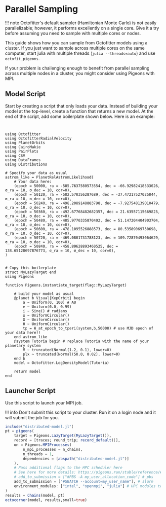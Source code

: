 # Parallel Sampling


!!! note
    Octofitter's default sampler (Hamiltonian Monte Carlo) is not easily parallelizable; however, it performs excellently on a single core. Give it a try before assuming you need to sample with multiple cores or nodes.


This guide shows how you can sample from Octofitter models using a cluster.
If you just want to sample across multiple cores on the same computer, start julia with multiple threads (`julia --threads=auto`) and use `octofit_pigeons`.


If your problem is challenging enough to benefit from parallel sampling across multiple nodes in a cluster, you might consider using Pigeons with MPI. 

## Model Script
Start by creating a script that only loads your data. Instead of building your model at the top-level, create a function that returns a new model. At the end of the script, add some boilerplate shown below. Here is an example:
```


using Octofitter
using OctofitterRadialVelocity
using PlanetOrbits
using CairoMakie
using PairPlots
using CSV
using DataFrames
using Distributions

# Specify your data as usual
astrom_like = PlanetRelAstromLikelihood(
    # Your data here:
    (epoch = 50000, ra = -505.7637580573554, dec = -66.92982418533026, σ_ra = 10, σ_dec = 10, cor=0),
    (epoch = 50120, ra = -502.570356287689, dec = -37.47217527025044, σ_ra = 10, σ_dec = 10, cor=0),
    (epoch = 50240, ra = -498.2089148883798, dec = -7.927548139010479, σ_ra = 10, σ_dec = 10, cor=0),
    (epoch = 50360, ra = -492.67768482682357, dec = 21.63557115669823, σ_ra = 10, σ_dec = 10, cor=0),
    (epoch = 50480, ra = -485.9770335870402, dec = 51.147204404903704, σ_ra = 10, σ_dec = 10, cor=0),
    (epoch = 50600, ra = -478.1095526888573, dec = 80.53589069730698, σ_ra = 10, σ_dec = 10, cor=0),
    (epoch = 50720, ra = -469.0801731788123, dec = 109.72870493064629, σ_ra = 10, σ_dec = 10, cor=0),
    (epoch = 50840, ra = -458.89628893460525, dec = 138.65128697876773, σ_ra = 10, σ_dec = 10, cor=0),
)


# Copy this boilerplate
struct MyLazyTarget end 
using Pigeons

function Pigeons.instantiate_target(flag::MyLazyTarget) 

    # build your model as usual
    @planet b Visual{KepOrbit} begin
        a ~ Uniform(0, 100) # AU
        e ~ Uniform(0.0, 0.99)
        i ~ Sine() # radians
        ω ~ UniformCircular()
        Ω ~ UniformCircular()
        θ ~ UniformCircular()
        tp = θ_at_epoch_to_tperi(system,b,50000) # use MJD epoch of your data here!!
    end astrom_like
    @system Tutoria begin # replace Tutoria with the name of your planetary system
        M ~ truncated(Normal(1.2, 0.1), lower=0)
        plx ~ truncated(Normal(50.0, 0.02), lower=0)
    end b
    model = Octofitter.LogDensityModel(Tutoria)

    return model
end
```


## Launcher Script
Use this script to launch your MPI job.

!!! info 
    Don't submit this script to your cluster. Run it on a login node and it will submit the job for you.
```julia
include("distributed-model.jl")
pt = pigeons(
    target = Pigeons.LazyTarget(MyLazyTarget()),
    record = [traces; round_trip; record_default()],
    on = Pigeons.MPIProcesses(
        n_mpi_processes = n_chains,
        n_threads = 1,
        dependencies = [abspath("distributed-model.jl")]
    ),
    # Pass additional flags to the HPC scheduler here
    # See here for more details: https://pigeons.run/stable/reference/#Pigeons.MPIProcesses
    # add_to_submission = ["#PBS -A my_user_allocation_code"] # pbs
    add_to_submission = ["#SBATCH --account=my_user_name"], # slurm
    environment_modules: ["intel", "openmpi", "julia"] # HPC modules to load on each worker
)
results = Chains(model, pt)
octocorner(model, results,small=true)
```